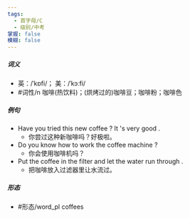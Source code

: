 ```yaml
---
tags:
  - 首字母/C
  - 级别/中考
掌握: false
模糊: false
---
```

##### 词义
- 英：/ˈkɒfi/； 美：/ˈkɔːfi/
- #词性/n  咖啡(热饮料)；(烘烤过的)咖啡豆；咖啡粉；咖啡色
##### 例句
- Have you tried this new coffee ? It 's very good .
	- 你尝过这种新咖啡吗？好极啦。
- Do you know how to work the coffee machine ?
	- 你会使用咖啡机吗？
- Put the coffee in the filter and let the water run through .
	- 把咖啡放入过滤器里让水流过。
##### 形态
- #形态/word_pl coffees
